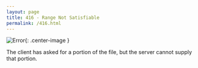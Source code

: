 ```yaml
---
layout: page
title: 416 - Range Not Satisfiable
permalink: /416.html
---
```


![Error](/images/error.png){: .center-image }

The client has asked for a portion of the file, but the server cannot supply that portion.
